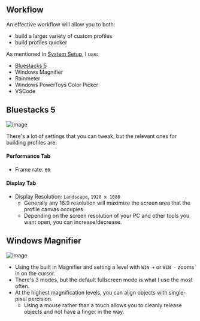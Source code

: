 ## Workflow

An effective workflow will allow you to both:  

* build a larger variety of custom profiles
* build profiles quicker

As mentioned in [System Setup](system_setup/system_setup.md), I use:

* [Bluestacks 5](#Bluestacks-5)
* Windows Magnifier
* Rainmeter
* Windows PowerToys Color Picker
* VSCode

## Bluestacks 5

![image](https://github.com/user-attachments/assets/12ff0065-a528-4a69-b3be-0d3c232aed26)

There's a lot of settings that you can tweak, but the relevant ones for building profiles are:

#### Performance Tab

* Frame rate: `60`

#### Display Tab

* Display Resolution: `Landscape`, `1920 x 1080`
    * Generally any 16:9 resolution will maximize the screen area that the profile canvas occupies
    * Depending on the screen resolution of your PC and other tools you want open, you can increase/decrease.

## Windows Magnifier

![image](https://github.com/user-attachments/assets/ab9f9d20-a4d4-40f5-b235-d385dd79d0de)

* Using the built in Magnifier and setting a level with `WIN +` or `WIN -` zooms in on the cursor.
* There's 3 modes, but the default fullscreen mode is what I use the most often.
* At the highest magnification levels, you can align objects with single-pixel percision.
    * Using a mouse rather than a touch allows you to cleanly release objects and not have a finger in the way.
